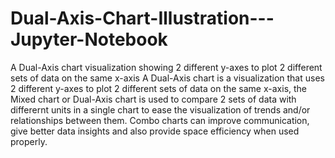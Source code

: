 # Dual-Axis-Chart-Illustration---Jupyter-Notebook
A Dual-Axis chart visualization showing 2 different y-axes to plot 2 different sets of data on the same x-axis
A Dual-Axis chart is a visualization that uses 2 different y-axes to plot 2 different sets of data on the same x-axis, the Mixed chart or Dual-Axis chart is used to compare 2 sets of data with differernt units in a single chart to ease the visualization of trends and/or relationships between them.
Combo charts can improve communication, give better data insights and also provide space efficiency when used properly.
